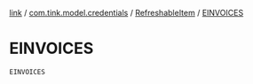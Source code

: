 [link](../../index.md) / [com.tink.model.credentials](../index.md) / [RefreshableItem](index.md) / [EINVOICES](./-e-i-n-v-o-i-c-e-s.md)

# EINVOICES

`EINVOICES`